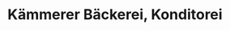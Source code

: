 ---
title: "Kämmerer Bäckerei, Konditorei"
url: /grossostheim/kaemmerer-baeckerei-konditorei/
shop: Bäckerei
---